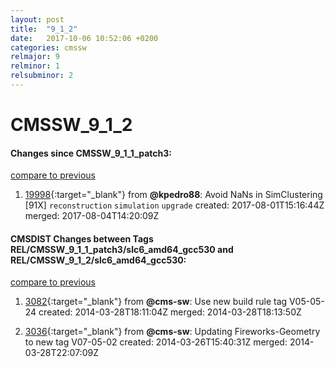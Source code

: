 ```yaml
---
layout: post
title:  "9_1_2"
date:   2017-10-06 10:52:06 +0200
categories: cmssw
relmajor: 9
relminor: 1
relsubminor: 2
---
```


# CMSSW_9_1_2
#### Changes since CMSSW_9_1_1_patch3:
[compare to previous](https://github.com/cms-sw/cmssw/compare/CMSSW_9_1_1_patch3...CMSSW_9_1_2)



1. [19998](http://github.com/cms-sw/cmssw/pull/19998){:target="_blank"}  from **@kpedro88**: Avoid NaNs in SimClustering [91X] `reconstruction`  `simulation`  `upgrade`  created: 2017-08-01T15:16:44Z merged: 2017-08-04T14:20:09Z

#### CMSDIST Changes between Tags REL/CMSSW_9_1_1_patch3/slc6_amd64_gcc530 and REL/CMSSW_9_1_2/slc6_amd64_gcc530:
[compare to previous](https://github.com/cms-sw/cmsdist/compare/REL/CMSSW_9_1_1_patch3/slc6_amd64_gcc530...REL/CMSSW_9_1_2/slc6_amd64_gcc530)



1. [3082](http://github.com/cms-sw/cmssw/pull/3082){:target="_blank"}  from **@cms-sw**: Use new build rule tag V05-05-24 created: 2014-03-28T18:11:04Z merged: 2014-03-28T18:13:50Z

1. [3036](http://github.com/cms-sw/cmssw/pull/3036){:target="_blank"}  from **@cms-sw**: Updating Fireworks-Geometry to new tag V07-05-02 created: 2014-03-26T15:40:31Z merged: 2014-03-28T22:07:09Z
